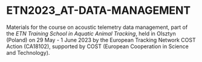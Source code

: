 # ETN2023_AT-DATA-MANAGEMENT
Materials for the course on acoustic telemetry data management, part of the _ETN Training School in Aquatic Animal Tracking_, held in Olsztyn (Poland) on 29 May - 1 June 2023 by the European Tracking Network COST Action (CA18102), supported by COST (European Cooperation in Science and Technology).
